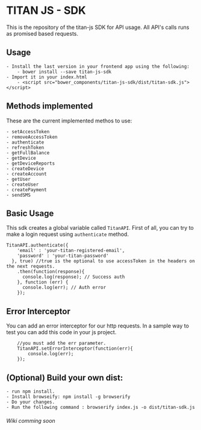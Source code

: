 # TITAN JS - SDK

This is the repository of the titan-js SDK for API usage. All API's calls runs as promised based requests.

## Usage
    - Install the last version in your frontend app using the following:
        - bower install --save titan-js-sdk
    - Import it in your index.html
        - <script src="bower_components/titan-js-sdk/dist/titan-sdk.js"></script>

## Methods implemented
These are the current implemented methos to use:

    - setAccessToken
    - removeAccessToken
    - authenticate
    - refreshToken
    - getFullBalance
    - getDevice
    - getDeviceReports
    - createDevice
    - createAccount
    - getUser
    - createUser
    - createPayment
    - sendSMS

## Basic Usage
This sdk creates a global variable called `TitanAPI`.
First of all, you can try to make a login request using `authenticate` method.

```
TitanAPI.authenticate({
    'email' : 'your-titan-registered-email',
    'password' : 'your-titan-password'
  }, true) //true is the optional to use accessToken in the headers on the next requests.
    .then(function(response){
      console.log(response); // Success auth
    }, function (err) {
      console.log(err); // Auth error
    });
```

## Error Interceptor
You can add an error interceptor for our http requests. In a sample way to test you can add this code in your js project.

```
    //you must add the err parameter.
    TitanAPI.setErrorInterceptor(function(err){
        console.log(err);
    });
```

## (Optional) Build your own dist:
    - run npm install.
    - Install browseify: npm install -g browserify
    - Do your changes.
    - Run the following command : browserify index.js -o dist/titan-sdk.js

###### Wiki comming soon